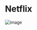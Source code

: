 # Netflix

![image](https://user-images.githubusercontent.com/88548221/160513886-d3bfd1a2-ab88-44f7-999f-31fd80bfc95a.png)
